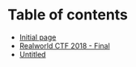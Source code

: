 # Table of contents

* [Initial page](README.md)
* [Realworld CTF 2018 - Final](realworld-ctf-2018-final.md)
* [Untitled](untitled.md)

